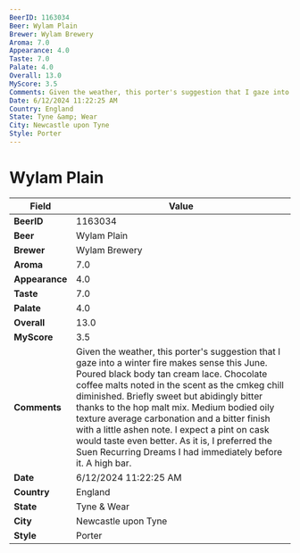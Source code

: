 ```yaml
---
BeerID: 1163034
Beer: Wylam Plain
Brewer: Wylam Brewery
Aroma: 7.0
Appearance: 4.0
Taste: 7.0
Palate: 4.0
Overall: 13.0
MyScore: 3.5
Comments: Given the weather, this porter's suggestion that I gaze into a winter fire makes sense this June. Poured black body tan cream lace.  Chocolate coffee malts noted in the scent as the cmkeg chill diminished.  Briefly sweet but abidingly bitter thanks to the hop malt mix. Medium bodied oily texture average carbonation and a bitter finish with a little ashen note. I expect a pint on cask would taste even better. As it is,  I preferred the Suen Recurring Dreams I had immediately before it. A high bar.
Date: 6/12/2024 11:22:25 AM
Country: England
State: Tyne &amp; Wear
City: Newcastle upon Tyne
Style: Porter
---
```


# Wylam Plain

| Field         | Value |
|---------------|-------|
| **BeerID** | 1163034 |
| **Beer** | Wylam Plain |
| **Brewer** | Wylam Brewery |
| **Aroma** | 7.0 |
| **Appearance** | 4.0 |
| **Taste** | 7.0 |
| **Palate** | 4.0 |
| **Overall** | 13.0 |
| **MyScore** | 3.5 |
| **Comments** | Given the weather, this porter's suggestion that I gaze into a winter fire makes sense this June. Poured black body tan cream lace.  Chocolate coffee malts noted in the scent as the cmkeg chill diminished.  Briefly sweet but abidingly bitter thanks to the hop malt mix. Medium bodied oily texture average carbonation and a bitter finish with a little ashen note. I expect a pint on cask would taste even better. As it is,  I preferred the Suen Recurring Dreams I had immediately before it. A high bar. |
| **Date** | 6/12/2024 11:22:25 AM |
| **Country** | England |
| **State** | Tyne &amp; Wear |
| **City** | Newcastle upon Tyne |
| **Style** | Porter |
